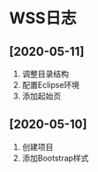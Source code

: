 # WSS日志

## [2020-05-11]

1. 调整目录结构
2. 配置Eclipse环境
3. 添加起始页

## [2020-05-10]

1. 创建项目
2. 添加Bootstrap样式

